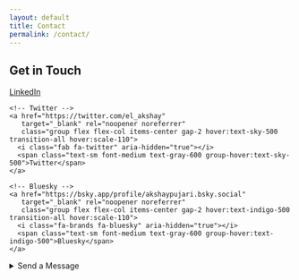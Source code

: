 ```yaml
---
layout: default
title: Contact
permalink: /contact/
---
```


<!-- Socials -->
<section class="pt-32 pb-20 px-8 md:px-16 bg-gray-100 text-center">
  <h1 class="text-4xl font-bold mb-10">Get in Touch</h1>

  <div class="flex justify-center flex-wrap gap-8 text-gray-700 text-3xl">
    <!-- LinkedIn -->
    <a href="https://www.linkedin.com/in/akshaypujari" 
       target="_blank" rel="noopener noreferrer" 
       class="group flex flex-col items-center gap-2 hover:text-blue-700 transition-all hover:scale-110">
      <i class="fab fa-linkedin" aria-hidden="true"></i>
      <span class="text-sm font-medium text-gray-600 group-hover:text-blue-700">LinkedIn</span>
    </a>

    <!-- Twitter -->
    <a href="https://twitter.com/el_akshay" 
       target="_blank" rel="noopener noreferrer" 
       class="group flex flex-col items-center gap-2 hover:text-sky-500 transition-all hover:scale-110">
      <i class="fab fa-twitter" aria-hidden="true"></i>
      <span class="text-sm font-medium text-gray-600 group-hover:text-sky-500">Twitter</span>
    </a>

    <!-- Bluesky -->
    <a href="https://bsky.app/profile/akshaypujari.bsky.social" 
       target="_blank" rel="noopener noreferrer" 
       class="group flex flex-col items-center gap-2 hover:text-indigo-500 transition-all hover:scale-110">
      <i class="fa-brands fa-bluesky" aria-hidden="true"></i>
      <span class="text-sm font-medium text-gray-600 group-hover:text-indigo-500">Bluesky</span>
    </a>
  </div>
</section>

<!-- Contact Form -->
<section class="pt-16 pb-24 px-8 md:px-16 bg-white">
  <details class="group w-full max-w-5xl mx-auto bg-white border border-gray-200 rounded-xl shadow-sm transition-all duration-300 hover:shadow-md">
    <summary class="flex justify-between items-center cursor-pointer px-6 py-4 text-lg font-medium text-gray-800 rounded-t-xl bg-gray-50 group-open:rounded-b-none group-open:bg-blue-50 group-open:border-b group-open:border-gray-200 transition-colors">
      <span>Send a Message</span>
      <i class="fas fa-paper-plane text-gray-500 transform transition-transform duration-300 group-hover:-translate-y-1 group-hover:translate-x-2"></i>
    </summary>

    <div class="px-6 pb-6 pt-2">
      <p class="mb-4 text-gray-700 text-base">
        Use the form below to reach out to me directly.
      </p>
      <iframe
        src="https://docs.google.com/forms/d/e/1FAIpQLSdG0RpVDA2If28DH2RpYCRYjjLhrekBkY0lKjyJtEB7xfeKsQ/viewform?embedded=true"
        width="100%" height="700" frameborder="5" marginheight="10" marginwidth="10"
        class="rounded-md border border-gray-200 shadow-sm w-full">
        Loading…
      </iframe>
    </div>
  </details>
</section>
